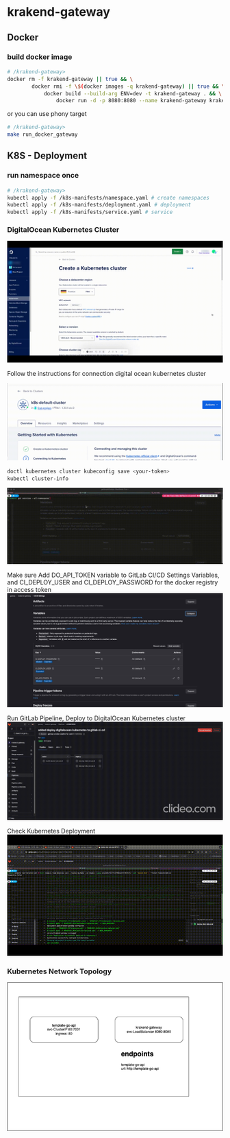 # krakend-gateway

## Docker
### build docker image
```sh
# /krakend-gateway>
docker rm -f krakend-gateway || true && \
		docker rmi -f \$(docker images -q krakend-gateway) || true && \
			docker build --build-arg ENV=dev -t krakend-gateway . && \
				docker run -d -p 8080:8080 --name krakend-gateway krakend-gateway
```
or you can use phony target
```sh
# /krakend-gateway>
make run_docker_gateway
```

## K8S - Deployment
### run namespace once
```sh
# /krakend-gateway>
kubectl apply -f /k8s-manifests/namespace.yaml # create namespaces
kubectl apply -f /k8s-manifests/deployment.yaml # deployment
kubectl apply -f /k8s-manifests/service.yaml # service
```

### DigitalOcean Kubernetes Cluster
![Gif](etc/digitalocean-kubernetes.gif)

Follow the instructions for connection digital ocean kubernetes cluster

![Gif](etc/digitalocean-connection-cluster.gif)

```sh
doctl kubernetes cluster kubeconfig save <your-token>
kubectl cluster-info
```
![Gif](etc/check-kubernetes-connection.gif)

Make sure Add DO_API_TOKEN variable to GitLab CI/CD Settings Variables, and CI_DEPLOY_USER and CI_DEPLOY_PASSWORD for the docker registry in access token
![Screenshot](etc/gitlab-variables.png?raw=true)

Run GitLab Pipeline, Deploy to DigitalOcean Kubernetes cluster
![Gif](etc/gitlab-pipeline-deploy-dok.gif)

Check Kubernetes Deployment
![Gif](etc/check-kubernetes-deployment.gif)

### Kubernetes Network Topology
![Screenshot](etc/kubernetes-network-topology.drawio.png?raw=true)
